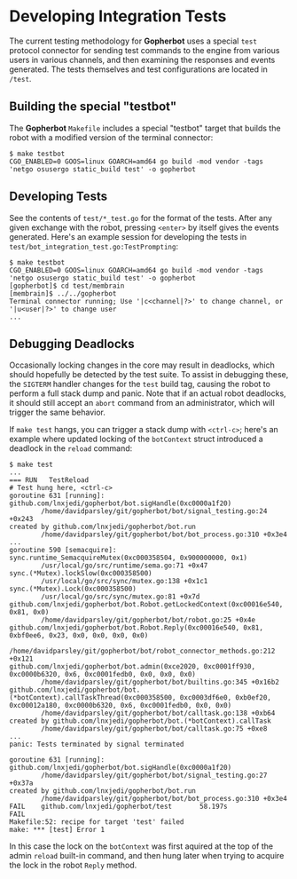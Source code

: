 #  Developing Integration Tests

The current testing methodology for **Gopherbot** uses a special `test` protocol connector for sending test commands to the engine from various users in various channels, and then examining the responses and events generated. The tests themselves and test configurations are located in `/test`.

## Building the special "testbot"

The **Gopherbot** `Makefile` includes a special "testbot" target that builds the robot with a modified version of the terminal connector:

```shell
$ make testbot
CGO_ENABLED=0 GOOS=linux GOARCH=amd64 go build -mod vendor -tags 'netgo osusergo static_build test' -o gopherbot
```

## Developing Tests

See the contents of `test/*_test.go` for the format of the tests. After any given exchange with the robot, pressing `<enter>` by itself gives the events generated. Here's an example session for developing the tests in `test/bot_integration_test.go:TestPrompting`:

```shell
$ make testbot
CGO_ENABLED=0 GOOS=linux GOARCH=amd64 go build -mod vendor -tags 'netgo osusergo static_build test' -o gopherbot
[gopherbot]$ cd test/membrain
[membrain]$ ../../gopherbot 
Terminal connector running; Use '|c<channel|?>' to change channel, or '|u<user|?>' to change user
...
```
## Debugging Deadlocks

Occasionally locking changes in the core may result in deadlocks, which should hopefully be detected by the test suite. To assist in debugging these, the `SIGTERM` handler changes for the `test` build tag, causing the robot to perform a full stack dump and panic. Note that if an actual robot deadlocks, it should still accept an `abort` command from an administrator, which will trigger the same behavior.

If `make test` hangs, you can trigger a stack dump with `<ctrl-c>`; here's an example where updated locking of the `botContext` struct introduced a deadlock in the `reload` command:

```shell
$ make test
...
=== RUN   TestReload
# Test hung here, <ctrl-c>
goroutine 631 [running]:
github.com/lnxjedi/gopherbot/bot.sigHandle(0xc0000a1f20)
        /home/davidparsley/git/gopherbot/bot/signal_testing.go:24 +0x243
created by github.com/lnxjedi/gopherbot/bot.run
        /home/davidparsley/git/gopherbot/bot/bot_process.go:310 +0x3e4
...
goroutine 590 [semacquire]:
sync.runtime_SemacquireMutex(0xc000358504, 0x900000000, 0x1)
        /usr/local/go/src/runtime/sema.go:71 +0x47
sync.(*Mutex).lockSlow(0xc000358500)
        /usr/local/go/src/sync/mutex.go:138 +0x1c1
sync.(*Mutex).Lock(0xc000358500)
        /usr/local/go/src/sync/mutex.go:81 +0x7d
github.com/lnxjedi/gopherbot/bot.Robot.getLockedContext(0xc00016e540, 0x81, 0x0)
        /home/davidparsley/git/gopherbot/bot/robot.go:25 +0x4e
github.com/lnxjedi/gopherbot/bot.Robot.Reply(0xc00016e540, 0x81, 0xbf0ee6, 0x23, 0x0, 0x0, 0x0, 0x0)
        /home/davidparsley/git/gopherbot/bot/robot_connector_methods.go:212 +0x121
github.com/lnxjedi/gopherbot/bot.admin(0xce2020, 0xc0001ff930, 0xc0000b6320, 0x6, 0xc0001fedb0, 0x0, 0x0, 0x0)
        /home/davidparsley/git/gopherbot/bot/builtins.go:345 +0x16b2
github.com/lnxjedi/gopherbot/bot.(*botContext).callTaskThread(0xc000358500, 0xc0003df6e0, 0xb0ef20, 0xc00012a180, 0xc0000b6320, 0x6, 0xc0001fedb0, 0x0, 0x0)
        /home/davidparsley/git/gopherbot/bot/calltask.go:138 +0xb64
created by github.com/lnxjedi/gopherbot/bot.(*botContext).callTask
        /home/davidparsley/git/gopherbot/bot/calltask.go:75 +0xe8
...
panic: Tests terminated by signal terminated

goroutine 631 [running]:
github.com/lnxjedi/gopherbot/bot.sigHandle(0xc0000a1f20)
        /home/davidparsley/git/gopherbot/bot/signal_testing.go:27 +0x37a
created by github.com/lnxjedi/gopherbot/bot.run
        /home/davidparsley/git/gopherbot/bot/bot_process.go:310 +0x3e4
FAIL    github.com/lnxjedi/gopherbot/test       58.197s
FAIL
Makefile:52: recipe for target 'test' failed
make: *** [test] Error 1
```

In this case the lock on the `botContext` was first aquired at the top of the admin `reload` built-in command, and then hung later when trying to acquire the lock in the robot `Reply` method.